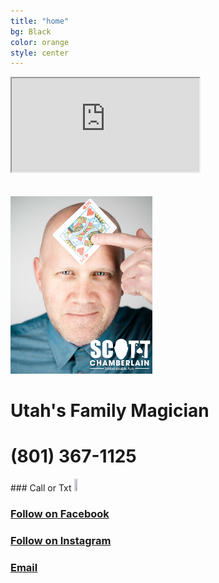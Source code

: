 ```yaml
---
title: "home"
bg: Black
color: orange
style: center
---
```

<!-- Global site tag (gtag.js) - Google Analytics -->

<div class="icontain"><iframe src="https://www.youtube.com/embed/kEF75qdFaDo" allowfullscreen></iframe></div><br><br>

<!--<div class="icontain"><iframe src="//www.youtube.com/embed/VLzeWVlbWoY" allowfullscreen></iframe></div><br><br>-->


<!--<img src="img/GSM.png" alt="Great Scott Magic" width="70%" height="70%">-->

<img src="img/headshot2withlogo.jpg" width="45%" height="45%"/>
<h1>Utah's Family Magician</h1>

<h1>(801) 367-1125</h1>
### Call or Txt
<a href="tel:8013671125"><img src="img/phone icon.png" width="10%" height="10%"></a>


<!--<span class="fa-stack subtlecircle" style="font-size:100px; background:rgba(255,166,0,0.1)">
  <i class="fa fa-circle fa-stack-2x text-white"></i>
  <i class="fa fa-bicycle fa-stack-1x text-orange"></i>
</span>-->

<script src="https://apps.elfsight.com/p/platform.js" defer></script>
<div class="elfsight-app-05b6d0fd-c8f2-49da-be97-bad4fd186f0e"></div>

<!--# Magic is my passion!
{: .text-Blue}-->


<!--I love performing magic and giving back to the communities in which I live.-->

### [Follow on Facebook](https://www.facebook.com/scottchamberlainmagic)<br>
### [Follow on Instagram](https://www.instagram.com/scottchamberlainmagic)<br>
### <a href="mailto:scottchamberlainmagic@gmail.com">Email</a><br>
<!--<img src="img/Headshot with logo.jpg" width="40%" height = "40%" alt="Scott Chamberlain">-->
